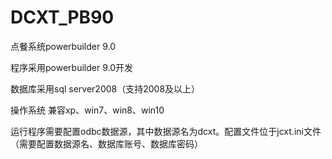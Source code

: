 # DCXT_PB90
点餐系统powerbuilder 9.0


程序采用powerbuilder 9.0开发

数据库采用sql server2008（支持2008及以上）

操作系统 兼容xp、win7、win8、win10

运行程序需要配置odbc数据源，其中数据源名为dcxt。配置文件位于jcxt.ini文件（需要配置数据源名、数据库账号、数据库密码）